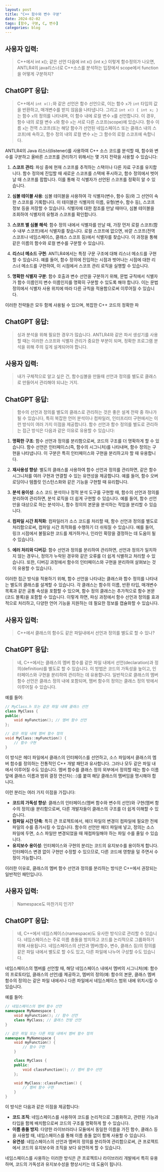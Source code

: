 ```yaml
---
layout: post
title: "C++ 함수와 변수 구분"
date: 2024-02-02
tags: [함수, 구분, C, 변수]
categories: blog
---
```


## 사용자 입력:
> C++에서 int x(); 같은 선언 다음에 int x() {int x;} 이렇게 함수정의가 나오면, ANTLR4의 java리스너로 C++소스를 분석하는 입장에서 scope에서 function을 어떻게 구분하지? 

## ChatGPT 응답:
> C++에서 `int x();`와 같은 선언은 함수 선언으로, 이는 함수 `x`가 `int` 타입의 값을 반환하고, 매개변수를 받지 않음을 나타냅니다. 그리고 `int x() { int x; }`는 함수 `x`의 정의를 나타내며, 이 함수 내에 로컬 변수 `x`를 선언합니다. 이 경우, 함수 내의 로컬 변수 `x`와 함수 `x`는 서로 다른 스코프(scope)에 있습니다. 함수 이름 `x`는 전역 스코프(또는 해당 함수가 선언된 네임스페이스 또는 클래스 내의 스코프)에 속하고, 함수 정의 내의 로컬 변수 `x`는 그 함수의 로컬 스코프에 속합니다.

ANTLR4의 Java 리스너(listener)를 사용하여 C++ 소스 코드를 분석할 때, 함수와 변수를 구분하고 올바른 스코프를 관리하기 위해서는 몇 가지 전략을 사용할 수 있습니다:

1. **스코프 관리**: 파싱 중에 현재 스코프를 추적하는 스택이나 다른 자료 구조를 유지합니다. 함수 정의에 진입할 때 새로운 스코프를 스택에 푸시하고, 함수 정의에서 벗어날 때 스코프를 팝합니다. 이를 통해 각 식별자가 선언된 스코프를 정확히 알 수 있습니다.

2. **심볼 테이블 사용**: 심볼 테이블을 사용하여 각 식별자(변수, 함수 등)와 그 선언이 속한 스코프를 기록합니다. 이 테이블은 식별자의 이름, 유형(변수, 함수 등), 스코프 정보 등을 저장할 수 있습니다. 식별자에 대한 참조를 만날 때마다, 심볼 테이블을 조회하여 식별자의 유형과 스코프를 확인합니다.

3. **스코프 별 심볼 해석**: 함수 정의 내에서 식별자를 만날 때, 가장 먼저 로컬 스코프(함수 내부 스코프)에서 식별자를 찾습니다. 로컬 스코프에 없으면, 바깥 스코프(전역 스코프나 네임스페이스, 클래스 스코프 등)에서 식별자를 찾습니다. 이 과정을 통해 같은 이름의 함수와 로컬 변수를 구분할 수 있습니다.

4. **리스너 메소드 구현**: ANTLR4에서는 특정 구문 구조에 대해 리스너 메소드를 구현할 수 있습니다. 예를 들어, 함수 정의에 진입하는 시점과 벗어나는 시점에 대한 리스너 메소드를 구현하여, 이 시점에서 스코프 관리 로직을 실행할 수 있습니다.

5. **명확한 식별자 구분**: 함수 호출과 변수 선언을 구분하기 위해, 문법 규칙에서 식별자가 함수 이름인지 변수 이름인지를 명확히 구분할 수 있도록 해야 합니다. 이는 문법 정의에서 식별자 사용 위치에 따라 다른 규칙을 적용함으로써 이루어질 수 있습니다.

이러한 전략들은 모두 함께 사용될 수 있으며, 복잡한 C++ 코드의 정확한 파

## ChatGPT 응답:
> 싱과 분석을 위해 필요한 경우가 많습니다. ANTLR4와 같은 파서 생성기를 사용할 때는 이러한 스코프와 식별자 관리가 중요한 부분이 되며, 정확한 프로그램 분석을 위해 주의 깊게 설계되어야 합니다.

## 사용자 입력:
> 내가 구체적으로 알고 싶은 건, 함수심볼을 만들때  선언과 정의를 별도로 클래스로 만들어서 관리해야 되냐는 거지.

## ChatGPT 응답:
> 함수의 선언과 정의를 별도의 클래스로 관리하는 것은 좋은 설계 전략 중 하나가 될 수 있습니다, 특히 복잡한 언어 분석이나 컴파일러, 인터프리터 구현에서는 이런 방식이 여러 가지 이점을 제공합니다. 함수 선언과 함수 정의를 별도로 관리하는 접근 방식은 다음과 같은 이유로 유용할 수 있습니다:

1. **명확한 구조**: 함수 선언과 정의를 분리함으로써, 코드의 구조를 더 명확하게 할 수 있습니다. 함수 선언은 인터페이스(즉, 함수의 시그니처)를 나타내며, 함수 정의는 구현을 나타냅니다. 이 구분은 특히 인터페이스와 구현을 분리하고자 할 때 유용합니다.

2. **재사용성 향상**: 별도의 클래스를 사용하여 함수 선언과 정의를 관리하면, 같은 함수 시그니처를 여러 구현과 연결할 수 있는 유연성을 제공합니다. 예를 들어, 함수 오버로딩이나 템플릿 인스턴스화와 같은 기능을 구현할 때 유리합니다.

3. **분석 용이성**: 소스 코드 분석이나 정적 분석 도구를 구현할 때, 함수의 선언과 정의를 분리하여 관리하면, 분석 로직을 더 쉽게 구현할 수 있습니다. 예를 들어, 함수 선언만을 대상으로 하는 분석이나, 함수 정의의 본문을 분석하는 작업을 분리할 수 있습니다.

4. **컴파일 시간 최적화**: 컴파일러가 소스 코드를 처리할 때, 함수 선언과 정의를 별도로 처리함으로써, 컴파일 시간 최적화를 수행하기 더 쉬워질 수 있습니다. 예를 들어, 링크 시점에서 불필요한 코드를 제거하거나, 인라인 확장을 결정하는 데 도움이 될 수 있습니다.

5. **에러 처리와 디버깅**: 함수 선언과 정의를 분리하여 관리하면, 선언과 정의가 일치하지 않는 경우나, 정의가 누락된 경우와 같은 오류를 더 쉽게 식별하고 처리할 수 있습니다. 또한, 디버깅 과정에서 함수의 인터페이스와 구현을 분리하여 살펴보는 것이 유용할 수 있습니다.

이러한 접근 방식을 적용하기 위해, 함수 선언을 나타내는 클래스와 함수 정의를 나타내는 별도의 클래스를 설계할 수 있습니다. 각 클래스는 함수의 이름, 반환 타입, 매개변수 목록과 같은 공통 속성을 포함할 수 있으며, 함수 정의 클래스는 추가적으로 함수 본문(코드 블록)을 포함할 수 있습니다. 이렇게 하면, 파싱 과정에서 함수 선언과 정의를 효과적으로 처리하고, 다양한 언어 기능을 지원하는 데 필요한 정보를 캡슐화할 수 있습니다.

## 사용자 입력:
> C++에서 클래스의 함수도  같은 파일내에서 선언과 정의를 별도로 할 수 있나?

## ChatGPT 응답:
> 네, C++에서는 클래스의 멤버 함수를 같은 파일 내에서 선언(declaration)과 정의(definition)를 별도로 할 수 있습니다. 이 방법은 코드의 가독성을 높이고, 인터페이스와 구현을 분리하여 관리하는 데 유용합니다. 일반적으로 클래스의 멤버 함수 선언은 클래스 정의 내에 포함되며, 멤버 함수의 정의는 클래스 정의 밖에서 이루어질 수 있습니다.

예를 들어:

```cpp
// MyClass.h 또는 같은 파일 내에 클래스 선언
class MyClass {
public:
    void myFunction(); // 멤버 함수 선언
};

// 같은 파일 내에 멤버 함수 정의
void MyClass::myFunction() {
    // 함수 구현
}
```

이 방식은 헤더 파일에서 클래스의 인터페이스를 선언하고, 소스 파일에서 클래스의 멤버 함수를 정의하는 전통적인 C++ 개발 패턴과 유사합니다. 그러나 모두 같은 파일 내에서 이루어질 수도 있습니다. 멤버 함수를 클래스 정의 외부에서 정의할 때는 함수 이름 앞에 클래스 이름과 범위 결정 연산자(`::`)를 붙여 해당 클래스의 멤버임을 명시해야 합니다.

이런 분리는 여러 가지 이점을 가집니다:

- **코드의 가독성 향상**: 클래스의 인터페이스(멤버 함수와 변수의 선언)와 구현(멤버 함수의 정의)을 분리함으로써, 다른 개발자들이 클래스의 구조를 더 쉽게 이해할 수 있습니다.
- **컴파일 시간 단축**: 특히 큰 프로젝트에서, 헤더 파일의 변경이 컴파일에 필요한 전체 파일의 수를 증가시킬 수 있습니다. 함수의 선언만 헤더 파일에 넣고, 정의는 소스 파일에 두면, 소스 파일만 변경되었을 때 재컴파일해야 하는 파일 수를 줄일 수 있습니다.
- **유지보수 용이성**: 인터페이스와 구현의 분리는 코드의 유지보수를 용이하게 합니다. 인터페이스 변경 없이 구현만 수정할 수 있으므로, 다른 코드에 영향을 덜 주면서 수정이 가능합니다.

이러한 이유로, 클래스의 멤버 함수 선언과 정의를 분리하는 방식은 C++에서 권장되는 일반적인 패턴입니다.

## 사용자 입력:
> Namespace도 마찬가지 인가?

## ChatGPT 응답:
> 네, C++에서 네임스페이스(namespace)도 유사한 방식으로 관리할 수 있습니다. 네임스페이스는 주로 이름 충돌을 방지하고 코드를 논리적으로 그룹화하기 위해 사용됩니다. 네임스페이스의 선언과 멤버(함수, 변수, 클래스 등)의 정의를 같은 파일 내에서 별도로 할 수도 있고, 다른 파일에 나누어 구성할 수도 있습니다.

네임스페이스의 멤버를 선언할 때, 해당 네임스페이스 내에서 멤버의 시그니처(예: 함수의 프로토타입, 클래스의 선언)를 제공하고, 멤버의 정의(예: 함수의 본문, 클래스 멤버 함수의 정의)는 같은 파일 내에서나 다른 파일에서 네임스페이스 범위 내에 위치시킬 수 있습니다.

예를 들어:

```cpp
// 네임스페이스의 멤버 함수 선언
namespace MyNamespace {
    void myFunction(); // 함수 선언
    class MyClass; // 클래스 전방 선언
}

// 같은 파일 또는 다른 파일 내에서 멤버 함수 정의
namespace MyNamespace {
    void myFunction() {
        // 함수 구현
    }

    class MyClass {
    public:
        void classFunction(); // 멤버 함수 선언
    };

    void MyClass::classFunction() {
        // 멤버 함수 구현
    }
}
```

이 방식은 다음과 같은 이점을 제공합니다:

- **코드 조직**: 네임스페이스를 사용하여 코드를 논리적으로 그룹화하고, 관련된 기능과 타입을 함께 배치함으로써 코드의 구조를 명확하게 할 수 있습니다.
- **이름 충돌 방지**: 다양한 라이브러리나 모듈에서 동일한 이름을 가진 함수, 클래스 등을 사용할 때, 네임스페이스를 통해 이름 충돌 없이 함께 사용할 수 있습니다.
- **유연성**: 네임스페이스의 선언과 멤버의 정의를 분리하여 관리함으로써, 큰 프로젝트에서 코드의 유지보수와 조직을 보다 유연하게 할 수 있습니다.

네임스페이스를 사용하는 이러한 방식은 큰 프로젝트나 라이브러리 개발에서 특히 유용하며, 코드의 가독성과 유지보수성을 향상시키는 데 도움이 됩니다.

